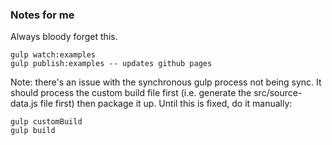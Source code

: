 ### Notes for me

Always bloody forget this. 

```
gulp watch:examples
gulp publish:examples -- updates github pages
```

Note: there's an issue with the synchronous gulp process not being sync. It should process the custom build file 
first (i.e. generate the src/source-data.js file first) then package it up. Until this is fixed, do it manually:

```
gulp customBuild 
gulp build
```
